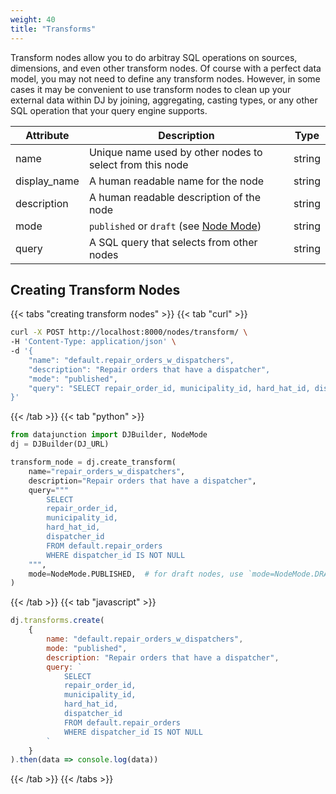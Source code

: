 ```yaml
---
weight: 40
title: "Transforms"
---
```


Transform nodes allow you to do arbitray SQL operations on sources, dimensions, and even other transform nodes. Of course with
a perfect data model, you may not need to define any transform nodes. However, in some cases it may be convenient to use transform
nodes to clean up your external data within DJ by joining, aggregating, casting types, or any other SQL operation that your query
engine supports.

| Attribute    | Description                                                                                 | Type   |
|--------------|---------------------------------------------------------------------------------------------|--------|
| name         | Unique name used by other nodes to select from this node                                    | string |
| display_name | A human readable name for the node                                                          | string |
| description  | A human readable description of the node                                                    | string |
| mode         | `published` or `draft` (see [Node Mode](../../../dj-concepts/node-dependencies/#node-mode)) | string |
| query        | A SQL query that selects from other nodes                                                   | string |

## Creating Transform Nodes

{{< tabs "creating transform nodes" >}}
{{< tab "curl" >}}
```sh
curl -X POST http://localhost:8000/nodes/transform/ \
-H 'Content-Type: application/json' \
-d '{
    "name": "default.repair_orders_w_dispatchers",
    "description": "Repair orders that have a dispatcher",
    "mode": "published",
    "query": "SELECT repair_order_id, municipality_id, hard_hat_id, dispatcher_id FROM default.repair_orders WHERE dispatcher_id IS NOT NULL"
}'
```
{{< /tab >}}
{{< tab "python" >}}

```py
from datajunction import DJBuilder, NodeMode
dj = DJBuilder(DJ_URL)

transform_node = dj.create_transform(
    name="repair_orders_w_dispatchers",
    description="Repair orders that have a dispatcher",
    query="""
        SELECT
        repair_order_id,
        municipality_id,
        hard_hat_id,
        dispatcher_id
        FROM default.repair_orders
        WHERE dispatcher_id IS NOT NULL
    """,
    mode=NodeMode.PUBLISHED,  # for draft nodes, use `mode=NodeMode.DRAFT`
)
```
{{< /tab >}}
{{< tab "javascript" >}}
```js
dj.transforms.create(
    {
        name: "default.repair_orders_w_dispatchers",
        mode: "published",
        description: "Repair orders that have a dispatcher",
        query: `
            SELECT
            repair_order_id,
            municipality_id,
            hard_hat_id,
            dispatcher_id
            FROM default.repair_orders
            WHERE dispatcher_id IS NOT NULL
        `
    }
).then(data => console.log(data))
```
{{< /tab >}}
{{< /tabs >}}
